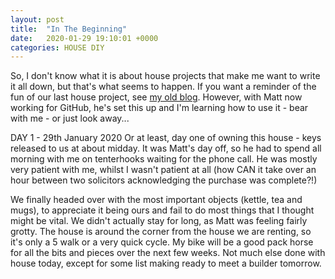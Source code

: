 ```yaml
---
layout: post
title:  "In The Beginning"
date:   2020-01-29 19:10:01 +0000
categories: HOUSE DIY
---
```


So, I don't know what it is about house projects that make me want to write it all down, but that's what seems to happen. If you want a reminder of the
fun of our last house project, see [my old blog](http://thewonderingsofthewanderingfool.blogspot.com). However, with Matt now working for GitHub,
he's set this up and I'm learning how to use it - bear with me - or just look away...

DAY 1 - 29th January 2020
Or at least, day one of owning this house - keys released to us at about midday. It was Matt's day off, so he had to spend all morning
with me on tenterhooks waiting for the phone call. He was mostly very patient with me, whilst I wasn't patient at all (how CAN it take
over an hour between two solicitors acknowledging the purchase was complete?!)

We finally headed over with the most important objects (kettle, tea and mugs), to appreciate it being ours and fail to do most things that
I thought might be vital. We didn't actually stay for long, as Matt was feeling fairly grotty. The house is around the corner from the 
house we are renting, so it's only a 5 walk or a very quick cycle. My bike will be a good pack horse for all the bits and pieces over the next
few weeks.
Not much else done with house today, except for some list making ready to meet a builder tomorrow.


